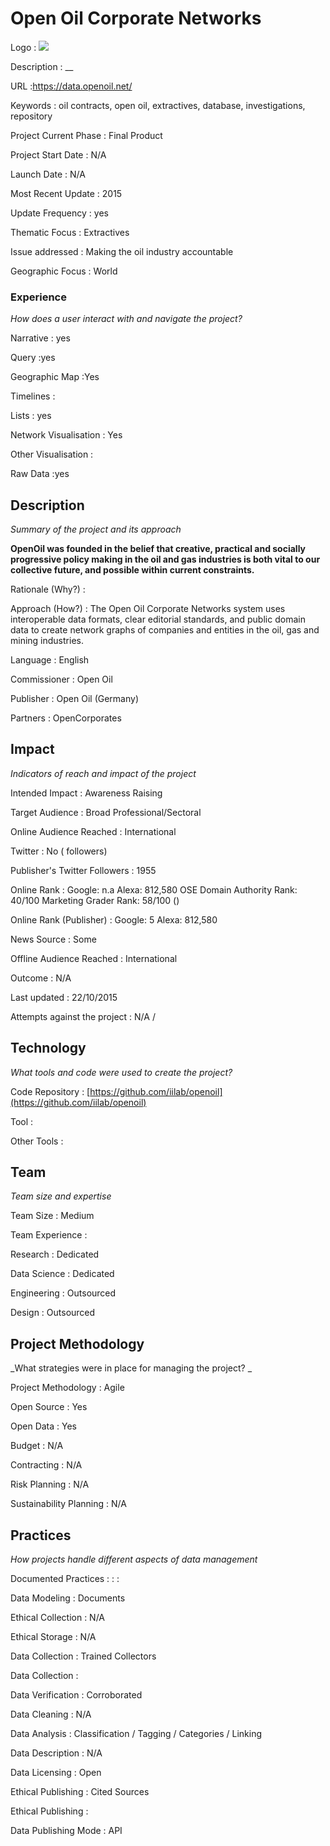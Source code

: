 # Open Oil Corporate Networks

Logo
: ![](https://openoil.net/wp/wp-content/uploads/2013/01/openoil-header.png)

Description
: __

URL
:https://data.openoil.net/


Keywords
: oil contracts, open oil, extractives, database, investigations, repository 



Project Current Phase
: Final Product

    

Project Start Date
: N/A



Launch Date
: N/A



Most Recent Update
: 2015



Update Frequency
: yes



Thematic Focus
: Extractives



Issue addressed
: Making the oil industry accountable



Geographic Focus
: World


### Experience

_How does a user interact with and navigate the project?_

Narrative
: yes 

Query
:yes 

Geographic Map
:Yes  

Timelines
:  

Lists
: yes 

Network Visualisation
:  Yes

Other Visualisation
:   

Raw Data 
:yes

## Description

_Summary of the project and its approach_

__OpenOil was founded in the belief that creative, practical and socially progressive policy making in the oil and gas industries is both vital to our collective future, and possible within current constraints.__


Rationale (Why?)
: 



Approach (How?)
: The Open Oil Corporate Networks system uses interoperable data formats, clear editorial standards, and public domain data to create network graphs of companies and entities in the oil, gas and mining industries.



Language
: English



Commissioner
: Open Oil



Publisher
: Open Oil (Germany)



Partners
: OpenCorporates


## Impact

_Indicators of reach and impact of the project_

Intended Impact
: Awareness Raising



Target Audience
: Broad Professional/Sectoral



Online Audience Reached
: International



Twitter
: No ( followers)



Publisher's Twitter Followers
: 1955



Online Rank
:  Google: n.a   Alexa: 812,580  OSE Domain Authority Rank: 40/100 Marketing Grader Rank: 58/100 ()


Online Rank (Publisher)
:  Google: 5  Alexa: 812,580



News Source
: Some



Offline Audience Reached
: International



Outcome
: N/A



Last updated
: 22/10/2015


Attempts against the project
: N/A  / 


## Technology

_What tools and code were used to create the project?_

Code Repository
: [https://github.com/iilab/openoil](https://github.com/iilab/openoil)



Tool
: 



Other Tools
: 


## Team

_Team size and expertise_

Team Size
: Medium



Team Experience
:  

Research
: Dedicated 

Data Science
: Dedicated 

Engineering
:  Outsourced

Design
: Outsourced


## Project Methodology

_What strategies were in place for managing the project? _

Project Methodology
: Agile



Open Source
: Yes



Open Data
: Yes



Budget
: N/A



Contracting
: N/A



Risk Planning
: N/A



Sustainability Planning
: N/A



## Practices

_How projects handle different aspects of data management_

Documented Practices
: []() 
: []()
: []()


Data Modeling
: Documents



Ethical Collection
: N/A



Ethical Storage
: N/A



Data Collection
: Trained Collectors



Data Collection
: 



Data Verification
: Corroborated



Data Cleaning
: N/A



Data Analysis
: Classification / Tagging / Categories / Linking



Data Description
: N/A



Data Licensing
: Open



Ethical Publishing
: Cited Sources



Ethical Publishing
: 



Data Publishing Mode
: API
